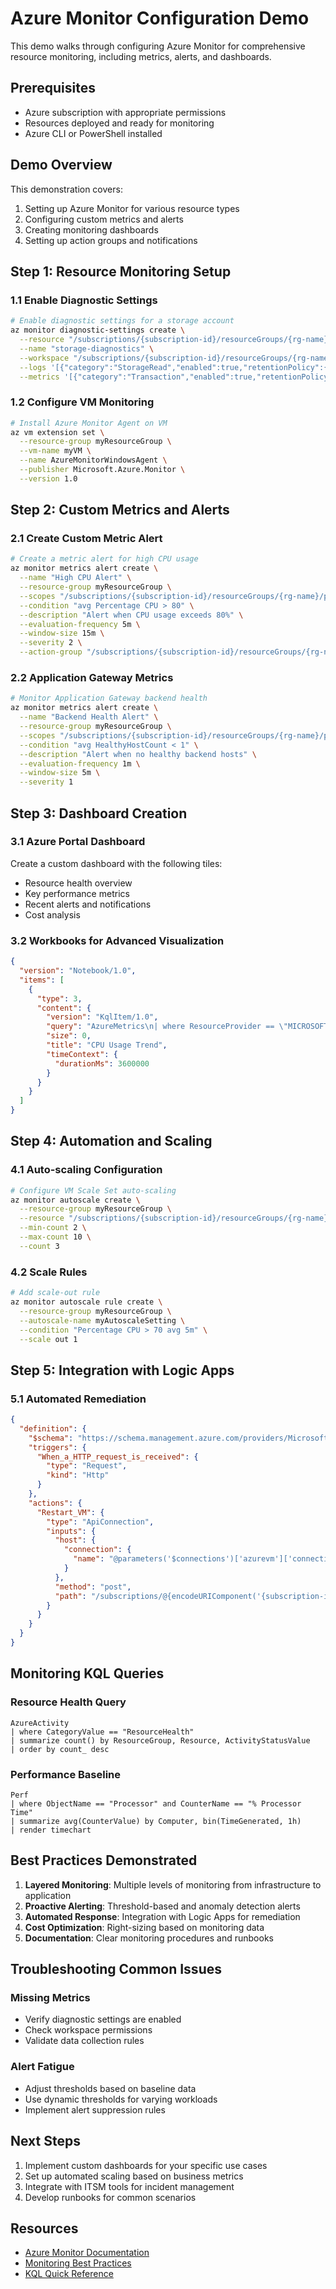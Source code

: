 # Azure Monitor Configuration Demo

This demo walks through configuring Azure Monitor for comprehensive resource monitoring, including metrics, alerts, and dashboards.

## Prerequisites

- Azure subscription with appropriate permissions
- Resources deployed and ready for monitoring
- Azure CLI or PowerShell installed

## Demo Overview

This demonstration covers:
1. Setting up Azure Monitor for various resource types
2. Configuring custom metrics and alerts
3. Creating monitoring dashboards
4. Setting up action groups and notifications

## Step 1: Resource Monitoring Setup

### 1.1 Enable Diagnostic Settings

```bash
# Enable diagnostic settings for a storage account
az monitor diagnostic-settings create \
  --resource "/subscriptions/{subscription-id}/resourceGroups/{rg-name}/providers/Microsoft.Storage/storageAccounts/{storage-name}" \
  --name "storage-diagnostics" \
  --workspace "/subscriptions/{subscription-id}/resourceGroups/{rg-name}/providers/Microsoft.OperationalInsights/workspaces/{workspace-name}" \
  --logs '[{"category":"StorageRead","enabled":true,"retentionPolicy":{"enabled":false,"days":0}},{"category":"StorageWrite","enabled":true,"retentionPolicy":{"enabled":false,"days":0}}]' \
  --metrics '[{"category":"Transaction","enabled":true,"retentionPolicy":{"enabled":false,"days":0}}]'
```

### 1.2 Configure VM Monitoring

```bash
# Install Azure Monitor Agent on VM
az vm extension set \
  --resource-group myResourceGroup \
  --vm-name myVM \
  --name AzureMonitorWindowsAgent \
  --publisher Microsoft.Azure.Monitor \
  --version 1.0
```

## Step 2: Custom Metrics and Alerts

### 2.1 Create Custom Metric Alert

```bash
# Create a metric alert for high CPU usage
az monitor metrics alert create \
  --name "High CPU Alert" \
  --resource-group myResourceGroup \
  --scopes "/subscriptions/{subscription-id}/resourceGroups/{rg-name}/providers/Microsoft.Compute/virtualMachines/{vm-name}" \
  --condition "avg Percentage CPU > 80" \
  --description "Alert when CPU usage exceeds 80%" \
  --evaluation-frequency 5m \
  --window-size 15m \
  --severity 2 \
  --action-group "/subscriptions/{subscription-id}/resourceGroups/{rg-name}/providers/Microsoft.Insights/actionGroups/{action-group-name}"
```

### 2.2 Application Gateway Metrics

```bash
# Monitor Application Gateway backend health
az monitor metrics alert create \
  --name "Backend Health Alert" \
  --resource-group myResourceGroup \
  --scopes "/subscriptions/{subscription-id}/resourceGroups/{rg-name}/providers/Microsoft.Network/applicationGateways/{ag-name}" \
  --condition "avg HealthyHostCount < 1" \
  --description "Alert when no healthy backend hosts" \
  --evaluation-frequency 1m \
  --window-size 5m \
  --severity 1
```

## Step 3: Dashboard Creation

### 3.1 Azure Portal Dashboard

Create a custom dashboard with the following tiles:
- Resource health overview
- Key performance metrics
- Recent alerts and notifications
- Cost analysis

### 3.2 Workbooks for Advanced Visualization

```json
{
  "version": "Notebook/1.0",
  "items": [
    {
      "type": 3,
      "content": {
        "version": "KqlItem/1.0",
        "query": "AzureMetrics\n| where ResourceProvider == \"MICROSOFT.COMPUTE\"\n| where MetricName == \"Percentage CPU\"\n| summarize avg(Average) by bin(TimeGenerated, 5m), Resource\n| render timechart",
        "size": 0,
        "title": "CPU Usage Trend",
        "timeContext": {
          "durationMs": 3600000
        }
      }
    }
  ]
}
```

## Step 4: Automation and Scaling

### 4.1 Auto-scaling Configuration

```bash
# Configure VM Scale Set auto-scaling
az monitor autoscale create \
  --resource-group myResourceGroup \
  --resource "/subscriptions/{subscription-id}/resourceGroups/{rg-name}/providers/Microsoft.Compute/virtualMachineScaleSets/{vmss-name}" \
  --min-count 2 \
  --max-count 10 \
  --count 3
```

### 4.2 Scale Rules

```bash
# Add scale-out rule
az monitor autoscale rule create \
  --resource-group myResourceGroup \
  --autoscale-name myAutoscaleSetting \
  --condition "Percentage CPU > 70 avg 5m" \
  --scale out 1
```

## Step 5: Integration with Logic Apps

### 5.1 Automated Remediation

```json
{
  "definition": {
    "$schema": "https://schema.management.azure.com/providers/Microsoft.Logic/schemas/2016-06-01/workflowdefinition.json#",
    "triggers": {
      "When_a_HTTP_request_is_received": {
        "type": "Request",
        "kind": "Http"
      }
    },
    "actions": {
      "Restart_VM": {
        "type": "ApiConnection",
        "inputs": {
          "host": {
            "connection": {
              "name": "@parameters('$connections')['azurevm']['connectionId']"
            }
          },
          "method": "post",
          "path": "/subscriptions/@{encodeURIComponent('{subscription-id}')}/resourceGroups/@{encodeURIComponent('{resource-group}')}/providers/Microsoft.Compute/virtualMachines/@{encodeURIComponent('{vm-name}')}/restart"
        }
      }
    }
  }
}
```

## Monitoring KQL Queries

### Resource Health Query
```kql
AzureActivity
| where CategoryValue == "ResourceHealth"
| summarize count() by ResourceGroup, Resource, ActivityStatusValue
| order by count_ desc
```

### Performance Baseline
```kql
Perf
| where ObjectName == "Processor" and CounterName == "% Processor Time"
| summarize avg(CounterValue) by Computer, bin(TimeGenerated, 1h)
| render timechart
```

## Best Practices Demonstrated

1. **Layered Monitoring**: Multiple levels of monitoring from infrastructure to application
2. **Proactive Alerting**: Threshold-based and anomaly detection alerts
3. **Automated Response**: Integration with Logic Apps for remediation
4. **Cost Optimization**: Right-sizing based on monitoring data
5. **Documentation**: Clear monitoring procedures and runbooks

## Troubleshooting Common Issues

### Missing Metrics
- Verify diagnostic settings are enabled
- Check workspace permissions
- Validate data collection rules

### Alert Fatigue
- Adjust thresholds based on baseline data
- Use dynamic thresholds for varying workloads
- Implement alert suppression rules

## Next Steps

1. Implement custom dashboards for your specific use cases
2. Set up automated scaling based on business metrics
3. Integrate with ITSM tools for incident management
4. Develop runbooks for common scenarios

## Resources

- [Azure Monitor Documentation](https://docs.microsoft.com/azure/azure-monitor/)
- [Monitoring Best Practices](https://docs.microsoft.com/azure/azure-monitor/best-practices)
- [KQL Quick Reference](https://docs.microsoft.com/azure/data-explorer/kql-quick-reference)
